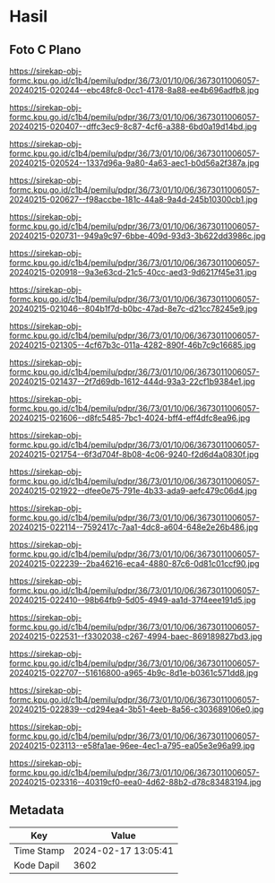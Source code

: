 # Hasil

## Foto C Plano

https://sirekap-obj-formc.kpu.go.id/c1b4/pemilu/pdpr/36/73/01/10/06/3673011006057-20240215-020244--ebc48fc8-0cc1-4178-8a88-ee4b696adfb8.jpg

https://sirekap-obj-formc.kpu.go.id/c1b4/pemilu/pdpr/36/73/01/10/06/3673011006057-20240215-020407--dffc3ec9-8c87-4cf6-a388-6bd0a19d14bd.jpg

https://sirekap-obj-formc.kpu.go.id/c1b4/pemilu/pdpr/36/73/01/10/06/3673011006057-20240215-020524--1337d96a-9a80-4a63-aec1-b0d56a2f387a.jpg

https://sirekap-obj-formc.kpu.go.id/c1b4/pemilu/pdpr/36/73/01/10/06/3673011006057-20240215-020627--f98accbe-181c-44a8-9a4d-245b10300cb1.jpg

https://sirekap-obj-formc.kpu.go.id/c1b4/pemilu/pdpr/36/73/01/10/06/3673011006057-20240215-020731--949a9c97-6bbe-409d-93d3-3b622dd3986c.jpg

https://sirekap-obj-formc.kpu.go.id/c1b4/pemilu/pdpr/36/73/01/10/06/3673011006057-20240215-020918--9a3e63cd-21c5-40cc-aed3-9d6217f45e31.jpg

https://sirekap-obj-formc.kpu.go.id/c1b4/pemilu/pdpr/36/73/01/10/06/3673011006057-20240215-021046--804b1f7d-b0bc-47ad-8e7c-d21cc78245e9.jpg

https://sirekap-obj-formc.kpu.go.id/c1b4/pemilu/pdpr/36/73/01/10/06/3673011006057-20240215-021305--4cf67b3c-011a-4282-890f-46b7c9c16685.jpg

https://sirekap-obj-formc.kpu.go.id/c1b4/pemilu/pdpr/36/73/01/10/06/3673011006057-20240215-021437--2f7d69db-1612-444d-93a3-22cf1b9384e1.jpg

https://sirekap-obj-formc.kpu.go.id/c1b4/pemilu/pdpr/36/73/01/10/06/3673011006057-20240215-021606--d8fc5485-7bc1-4024-bff4-eff4dfc8ea96.jpg

https://sirekap-obj-formc.kpu.go.id/c1b4/pemilu/pdpr/36/73/01/10/06/3673011006057-20240215-021754--6f3d704f-8b08-4c06-9240-f2d6d4a0830f.jpg

https://sirekap-obj-formc.kpu.go.id/c1b4/pemilu/pdpr/36/73/01/10/06/3673011006057-20240215-021922--dfee0e75-791e-4b33-ada9-aefc479c06d4.jpg

https://sirekap-obj-formc.kpu.go.id/c1b4/pemilu/pdpr/36/73/01/10/06/3673011006057-20240215-022114--7592417c-7aa1-4dc8-a604-648e2e26b486.jpg

https://sirekap-obj-formc.kpu.go.id/c1b4/pemilu/pdpr/36/73/01/10/06/3673011006057-20240215-022239--2ba46216-eca4-4880-87c6-0d81c01ccf90.jpg

https://sirekap-obj-formc.kpu.go.id/c1b4/pemilu/pdpr/36/73/01/10/06/3673011006057-20240215-022410--98b64fb9-5d05-4949-aa1d-37f4eee191d5.jpg

https://sirekap-obj-formc.kpu.go.id/c1b4/pemilu/pdpr/36/73/01/10/06/3673011006057-20240215-022531--f3302038-c267-4994-baec-869189827bd3.jpg

https://sirekap-obj-formc.kpu.go.id/c1b4/pemilu/pdpr/36/73/01/10/06/3673011006057-20240215-022707--51616800-a965-4b9c-8d1e-b0361c571dd8.jpg

https://sirekap-obj-formc.kpu.go.id/c1b4/pemilu/pdpr/36/73/01/10/06/3673011006057-20240215-022839--cd294ea4-3b51-4eeb-8a56-c303689106e0.jpg

https://sirekap-obj-formc.kpu.go.id/c1b4/pemilu/pdpr/36/73/01/10/06/3673011006057-20240215-023113--e58fa1ae-96ee-4ec1-a795-ea05e3e96a99.jpg

https://sirekap-obj-formc.kpu.go.id/c1b4/pemilu/pdpr/36/73/01/10/06/3673011006057-20240215-023316--40319cf0-eea0-4d62-88b2-d78c83483194.jpg


## Metadata

| Key        | Value               |
| ---------- | ------------------- |
| Time Stamp | 2024-02-17 13:05:41 |
| Kode Dapil | 3602                |



